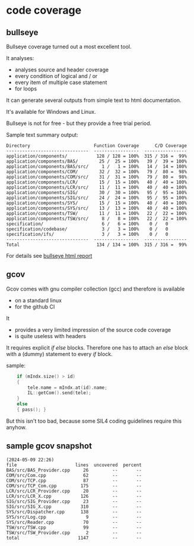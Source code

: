 # code coverage
## bullseye
Bullseye coverage turned out a most excellent tool.

It analyses:
-   analyses source and header coverage
-   every condition of logical and / or
-   every item of multiple case statement
-   for loops

It can generate several outputs from simple text to html documentation.

It's available for Windows and Linux. 

Bullseye is not for free - but they provide a free trial period. 

Sample text summary output:
```
Directory                        Function Coverage      C/D Coverage
-------------------------------  -----------------  ----------------
application/components/           128 / 128 = 100%  315 / 316 =  99%
application/components/BAS/        25 /  25 = 100%   39 /  39 = 100%
application/components/BAS/src/     1 /   1 = 100%   14 /  14 = 100%
application/components/COM/        32 /  32 = 100%   79 /  80 =  98%
application/components/COM/src/    31 /  31 = 100%   79 /  80 =  98%
application/components/LCR/        15 /  15 = 100%   40 /  40 = 100%
application/components/LCR/src/    11 /  11 = 100%   40 /  40 = 100%
application/components/SIG/        30 /  30 = 100%   95 /  95 = 100%
application/components/SIG/src/    24 /  24 = 100%   95 /  95 = 100%
application/components/SYS/        15 /  15 = 100%   40 /  40 = 100%
application/components/SYS/src/    13 /  13 = 100%   40 /  40 = 100%
application/components/TSW/        11 /  11 = 100%   22 /  22 = 100%
application/components/TSW/src/     8 /   8 = 100%   22 /  22 = 100%
specification/                      6 /   6 = 100%    0 /   0
specification/codebase/             3 /   3 = 100%    0 /   0
specification/ifs/                  3 /   3 = 100%    0 /   0
-------------------------------  -----------------  ----------------
Total                             134 / 134 = 100%  315 / 316 =  99%
```
For details see [bullseye html report](http://dstw.sorgo.de/bullseye/)

## gcov
Gcov comes with gnu compiler collection (gcc) and therefore is available
-   on a standard linux
-   for the github CI

It 
-   provides a very limited impression of the source code coverage
-   is quite useless with headers

It requires explicit _if else_ blocks. Therefore one has to attach an _else_ block with a (dummy) statement to every _if_ block.

sample:
```cpp
    if (mIndx.size() > id)
    {
        tele.name = mIndx.at(id).name;
        IL::getCom().send(tele);
    }
    else
    { pass(); }
```
But this isn't too bad, because some SIL4 coding guidelines require this anyhow.

## sample gcov snapshot
```
(2024-05-09 22:26)
file                      lines  uncovered  percent
BAS/src/BAS_Provider.cpp     26         --       --
COM/src/Com.cpp              62         --       --
COM/src/TCP.cpp              87         --       --
COM/src/TCP_Com.cpp         175         --       --
LCR/src/LCR_Provider.cpp     20         --       --
LCR/src/LCR_X.cpp           126         --       --
SIG/src/SIG_Provider.cpp     23         --       --
SIG/src/SIG_X.cpp           310         --       --
SYS/src/Dispatcher.cpp      138         --       --
SYS/src/Log.cpp               9         --       --
SYS/src/Reader.cpp           70         --       --
TSW/src/TSW.cpp              99         --       --
TSW/src/TSW_Provider.cpp      2         --       --
total                      1147         --       --
```
